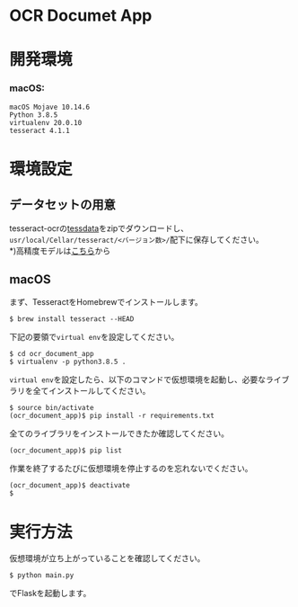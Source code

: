 # OCR Documet App

# 開発環境
### macOS:
```
macOS Mojave 10.14.6
Python 3.8.5
virtualenv 20.0.10
tesseract 4.1.1
```
# 環境設定
## データセットの用意
tesseract-ocrの[tessdata](https://github.com/tesseract-ocr/tessdata)をzipでダウンロードし、`usr⁩/local⁩/Cellar⁩/tesseract⁩/⁨<バージョン数>/⁩`配下に保存してください。  
*)高精度モデルは[こちら](https://github.com/tesseract-ocr/tessdata_best)から
## macOS
まず、TesseractをHomebrewでインストールします。
```
$ brew install tesseract --HEAD
```
下記の要領で`virtual env`を設定してください。 
```
$ cd ocr_document_app
$ virtualenv -p python3.8.5 .
```

`virtual env`を設定したら、以下のコマンドで仮想環境を起動し、必要なライブラリを全てインストールしてください。
```
$ source bin/activate
(ocr_document_app)$ pip install -r requirements.txt
```
全てのライブラリをインストールできたか確認してください。
```
(ocr_document_app)$ pip list
```

作業を終了するたびに仮想環境を停止するのを忘れないでください。
```
(ocr_document_app)$ deactivate
$
```
# 実行方法
仮想環境が立ち上がっていることを確認してください。
```
$ python main.py
```
でFlaskを起動します。
